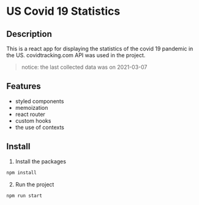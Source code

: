 # US Covid 19 Statistics

## Description
This is a react app for displaying the statistics of the covid 19 pandemic in the US. covidtracking.com API was used in the project.
> notice: the last collected data was on 2021-03-07

## Features
- styled components
- memoization
- react router
- custom hooks
- the use of contexts

## Install
1. Install the packages
```sh
npm install
```

2. Run the project
```sh
npm run start
```